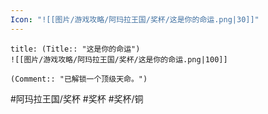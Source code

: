 ```yaml
---
Icon: "![[图片/游戏攻略/阿玛拉王国/奖杯/这是你的命运.png|30]]"
---
```

```ad-common-bronze-trophy
title: (Title:: "这是你的命运")
![[图片/游戏攻略/阿玛拉王国/奖杯/这是你的命运.png|100]]

(Comment:: "已解锁一个顶级天命。")
```

#阿玛拉王国/奖杯 #奖杯 #奖杯/铜
